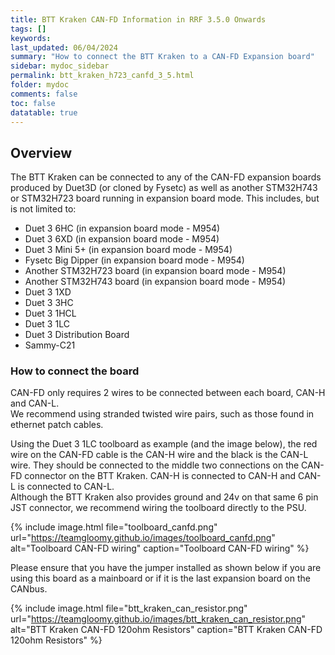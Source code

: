 ```yaml
---
title: BTT Kraken CAN-FD Information in RRF 3.5.0 Onwards
tags: []
keywords: 
last_updated: 06/04/2024
summary: "How to connect the BTT Kraken to a CAN-FD Expansion board"
sidebar: mydoc_sidebar
permalink: btt_kraken_h723_canfd_3_5.html
folder: mydoc
comments: false
toc: false
datatable: true
---
```


## Overview

The BTT Kraken can be connected to any of the CAN-FD expansion boards produced by Duet3D (or cloned by Fysetc) as well as another STM32H743 or STM32H723 board running in expansion board mode. This includes, but is not limited to:

* Duet 3 6HC (in expansion board mode - M954)
* Duet 3 6XD (in expansion board mode - M954)
* Duet 3 Mini 5+ (in expansion board mode - M954)
* Fysetc Big Dipper (in expansion board mode - M954)
* Another STM32H723 board (in expansion board mode - M954)
* Another STM32H743 board (in expansion board mode - M954)
* Duet 3 1XD
* Duet 3 3HC
* Duet 3 1HCL
* Duet 3 1LC
* Duet 3 Distribution Board
* Sammy-C21

### How to connect the board

CAN-FD only requires 2 wires to be connected between each board, CAN-H and CAN-L.  
We recommend using stranded twisted wire pairs, such as those found in ethernet patch cables.

Using the Duet 3 1LC toolboard as example (and the image below), the red wire on the CAN-FD cable is the CAN-H wire and the black is the CAN-L wire. They should be connected to the middle two connections on the CAN-FD connector on the BTT Kraken. CAN-H is connected to CAN-H and CAN-L is connected to CAN-L.  
Although the BTT Kraken also provides ground and 24v on that same 6 pin JST connector, we recommend wiring the toolboard directly to the PSU.

{% include image.html file="toolboard_canfd.png" url="<https://teamgloomy.github.io/images/toolboard_canfd.png>" alt="Toolboard CAN-FD wiring" caption="Toolboard CAN-FD wiring" %}

Please ensure that you have the jumper installed as shown below if you are using this board as a mainboard or if it is the last expansion board on the CANbus.  

{% include image.html file="btt_kraken_can_resistor.png" url="<https://teamgloomy.github.io/images/btt_kraken_can_resistor.png>" alt="BTT Kraken CAN-FD 120ohm Resistors" caption="BTT Kraken CAN-FD 120ohm Resistors" %}
